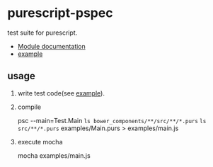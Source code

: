 purescript-pspec
===
test suite for purescript.

* [Module documentation](docs)
* [example](examples/Main.purs)

usage
---
1. write test code(see [example](examples/Main.purs)).
2. compile

    psc --main=Test.Main `ls bower_components/**/src/**/*.purs` `ls src/**/*.purs` examples/Main.purs > examples/main.js

3. execute mocha

    mocha examples/main.js
